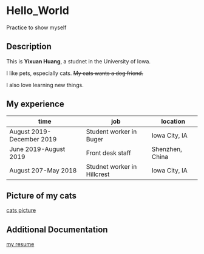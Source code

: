 # Hello_World
Practice to show myself

## Description
This is **Yixuan Huang**, a studnet in the University of Iowa. 

I like pets, especially cats. ~~My cats wants a dog friend.~~

I also love learning new things.

## My experience
| time | job | location |
| ------- | -------- | ------- |
| August 2019-December 2019 | Student worker in Buger | Iowa City, IA |
| June 2019-August 2019 | Front desk staff | Shenzhen, China |
|August 207-May 2018 | Studnet worker in Hillcrest | Iowa City, IA |

## Picture of my cats
[cats picture](https://iowa-my.sharepoint.com/:i:/g/personal/yhuang153_uiowa_edu/EWkNgBmIBVdNkrWbRRRwaxEBoqxcuR5NzonDYVLrO7rMUw?e=f66AE3)

## Additional Documentation
[my resume](https://iowa-my.sharepoint.com/:w:/g/personal/yhuang153_uiowa_edu/EVkZQBWqYDRHir14ywk2-tsBuzlc83CF4cxahJiAWviY3w?e=0QBL4f)
